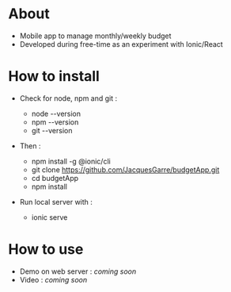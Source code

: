
# About
 - Mobile app to manage monthly/weekly budget
 - Developed during free-time as an experiment with Ionic/React

# How to install
 - Check for node, npm and git :
	 - node --version
	 - npm --version
	 - git --version

 - Then : 
	 - npm install -g @ionic/cli
	 - git clone https://github.com/JacquesGarre/budgetApp.git
	 - cd budgetApp
	 - npm install

 - Run local server with : 
	 - ionic serve


# How to use

 - Demo on web server : *coming soon*
 - Video : *coming soon*
